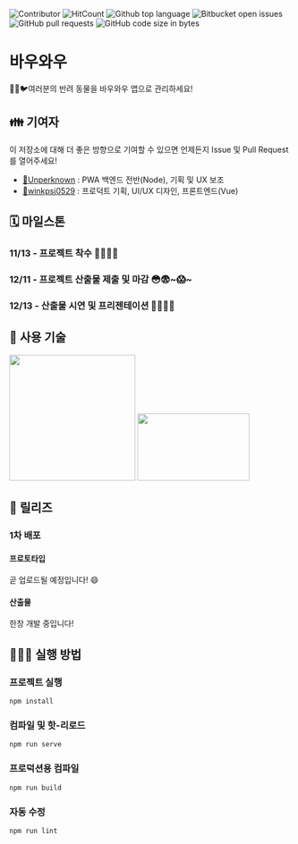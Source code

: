 ![Contributor](https://img.shields.io/badge/contributor-Unperknown,winkpsj0529-blue.svg)
![HitCount](http://hits.dwyl.io/Unperknown/Bow-Wow.svg)
![Github top language](https://img.shields.io/github/languages/top/Unperknown/Bow-Wow)
![Bitbucket open issues](https://img.shields.io/github/issues/Unperknown/Bow-Wow)
![GitHub pull requests](https://img.shields.io/github/issues-pr/Unperknown/Bow-Wow)
![GitHub code size in bytes](https://img.shields.io/github/languages/code-size/Unperknown/Bow-wow)

# 바우와우

🐶🐱🐦여러분의 반려 동물을 바우와우 앱으로 관리하세요!

## 👪 기여자

이 저장소에 대해 더 좋은 방향으로 기여할 수 있으면 언제든지 Issue 및 Pull Request를 열어주세요!

- [🔗Unperknown](https://github.com/Unperknown) : PWA 백엔드 전반(Node), 기획 및 UX 보조
- [🔗winkpsj0529](https://github.com/winkpsj0529) : 프로덕트 기획, UI/UX 디자인, 프론트엔드(Vue)

## 🗓 마일스톤

### 11/13 - 프로젝트 착수 👩‍💻👨‍💻
### 12/11 - 프로젝트 산출물 제출 및 마감 😳😨~😱~
### 12/13 - 산출물 시연 및 프리젠테이션 👨‍🏫👩‍🏫

## 🔑 사용 기술

<img src="https://upload.wikimedia.org/wikipedia/commons/thumb/9/95/Vue.js_Logo_2.svg/1200px-Vue.js_Logo_2.svg.png" width="225" height="225" />
<img src="https://nodejs.org/static/images/logos/nodejs-new-pantone-black.png" width="200" height="120" />

## 📱 릴리즈

### 1차 배포

#### 프로토타입

곧 업로드될 예정입니다! 😄

#### 산출물

한창 개발 중입니다!

## 👨🏻‍💻 실행 방법

### 프로젝트 실행
```
npm install
```

### 컴파일 및 핫-리로드
```
npm run serve
```

### 프로덕션용 컴파일
```
npm run build
```

### 자동 수정
```
npm run lint
```